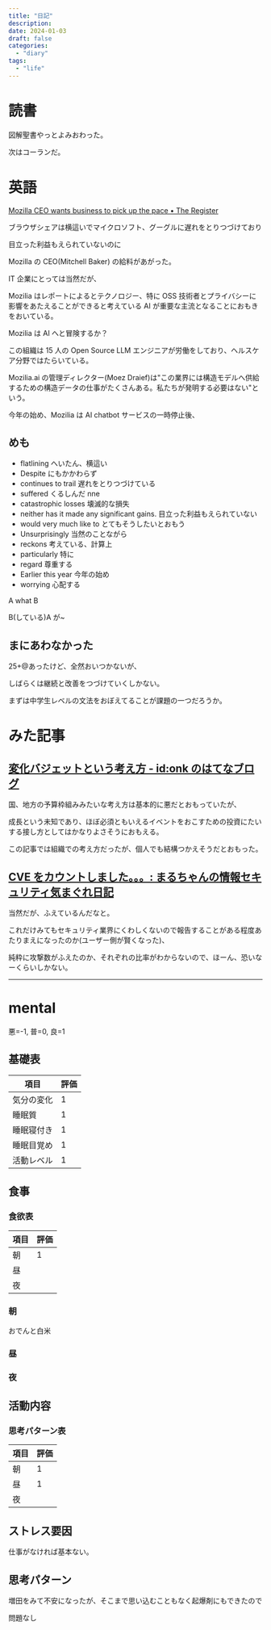 ```yaml
---
title: "日記"
description:
date: 2024-01-03
draft: false
categories:
  - "diary"
tags:
  - "life"
---
```


# 読書

図解聖書やっとよみおわった。

次はコーランだ。

# 英語

[Mozilla CEO wants business to pick up the pace • The Register](https://www.theregister.com/2024/01/02/mozilla_in_2024_ai_privacy/)

ブラウザシェアは横這いでマイクロソフト、グーグルに遅れをとりつづけており

目立った利益もえられていないのに

Mozilla の CEO(Mitchell Baker) の給料があがった。

IT 企業にとっては当然だが、

Mozilia はレポートによるとテクノロジー、特に OSS 技術者とプライバシーに影響をあたえることができると考えている AI が重要な主流となることにおもきをおいている。

Mozilia は AI へと冒険するか？

この組織は 15 人の Open Source LLM エンジニアが労働をしており、ヘルスケア分野ではたらいている。

Mozilia.ai の管理ディレクター(Moez Draief)は"この業界には構造モデルへ供給するための構造データの仕事がたくさんある。私たちが発明する必要はない"という。

今年の始め、Mozilia は AI chatbot サービスの一時停止後、

## めも

- flatlining へいたん、横這い
- Despite にもかかわらず
- continues to trail 遅れをとりつづけている
- suffered くるしんだ nne
- catastrophic losses 壊滅的な損失
- neither has it made any significant gains. 目立った利益もえられていない
- would very much like to とてもそうしたいとおもう
- Unsurprisingly 当然のことながら
- reckons 考えている、計算上
- particularly 特に
- regard 尊重する
- Earlier this year 今年の始め
- worrying 心配する

A what B

B(している)A が~

## まにあわなかった

25+@あったけど、全然おいつかないが、

しばらくは継続と改善をつづけていくしかない。

まずは中学生レベルの文法をおぼえてることが課題の一つだろうか。

# みた記事

## [変化バジェットという考え方 - id:onk のはてなブログ](https://onk.hatenablog.jp/entry/2024/01/02/173000)

国、地方の予算枠組みみたいな考え方は基本的に悪だとおもっていたが、

成長という未知であり、ほぼ必須ともいえるイベントをおこすための投資にたいする接し方としてはかなりよさそうにおもえる。

この記事では組織での考え方だったが、個人でも結構つかえそうだとおもった。

## [CVE をカウントしました。。。: まるちゃんの情報セキュリティ気まぐれ日記](http://maruyama-mitsuhiko.cocolog-nifty.com/security/2024/01/post-c57dde.html)

当然だが、ふえているんだなと。

これだけみてもセキュリティ業界にくわしくないので報告することがある程度あたりまえになったのか(ユーザー側が賢くなった)、

純粋に攻撃数がふえたのか、それぞれの比率がわからないので、ほーん、恐いなーくらいしかない。

---

# mental

悪=-1, 普=0, 良=1

## 基礎表

| 項目       | 評価 |
| ---------- | ---- |
| 気分の変化 | 1    |
| 睡眠質     | 1    |
| 睡眠寝付き | 1    |
| 睡眠目覚め | 1    |
| 活動レベル | 1    |

## 食事

### 食欲表

| 項目 | 評価 |
| ---- | ---- |
| 朝   | 1    |
| 昼   |      |
| 夜   |      |

### 朝

おでんと白米

### 昼

### 夜

## 活動内容

### 思考パターン表

| 項目 | 評価 |
| ---- | ---- |
| 朝   | 1    |
| 昼   | 1    |
| 夜   |      |

## ストレス要因

仕事がなければ基本ない。

## 思考パターン

増田をみて不安になったが、そこまで思い込むこともなく起爆剤にもできたので

問題なし
